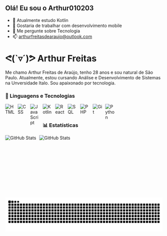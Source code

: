 ## Olá! Eu sou o Arthur010203

- 🌱 Atualmente estudo Kotlin 
- 👯 Gostaria de trabalhar com desenvolvimento mobile 
- 💬 Me pergunte sobre Tecnologia
- 📫 arthurfreitasdearaujo@outlook.com 

# ᕙ(`▿´)ᕗ Arthur Freitas


Me chamo Arthur Freitas de Araújo, tenho 28 anos e sou natural de São Paulo. Atualmente, estou cursando Análise e Desenvolvimento de Sistemas na Unversidade Italo. Sou apaixonado por tecnologia.



### 🤖 Linguagens e Tecnologias

<img 
    align="left" 
    alt="HTML"
    title="HTML" 
    width="30px" 
    style="padding-right: 10px;" 
    src="https://cdn.jsdelivr.net/gh/devicons/devicon@latest/icons/html5/html5-original.svg" 
/>
<img 
    align="left" 
    alt="CSS" 
    title="CSS"
    width="30px" 
    style="padding-right: 10px;" 
    src="https://cdn.jsdelivr.net/gh/devicons/devicon@latest/icons/css3/css3-original.svg" 
/>
<img 
    align="left" 
    alt="JavaScript" 
    title="JavaScript"
    width="30px" 
    style="padding-right: 10px;" 
    src="https://cdn.jsdelivr.net/gh/devicons/devicon@latest/icons/javascript/javascript-original.svg" 
/>

<img 
    align="left" 
    alt="Kotlin" 
    title="Kotlin"
    width="30px" 
    style="padding-right: 10px;" 
    src="https://cdn.jsdelivr.net/gh/devicons/devicon@latest/devicon.min.css" 
/>

<img 
    align="left" 
    alt="React"
    title="React" 
    width="30px" 
    style="padding-right: 10px;" 
    src="https://cdn.jsdelivr.net/gh/devicons/devicon@latest/icons/react/react-original.svg" 
/>
<img 
    align="left" 
    alt="SQL"
    title="SQL" 
    width="30px" 
    style="padding-right: 10px;" 
    src="https://cdn.jsdelivr.net/gh/devicons/devicon@latest/icons/azuresqldatabase/azuresqldatabase-original.svg" 
/>

<img 
    align="left" 
    alt="PHP" 
    title="PHP"
    width="30px" 
    style="padding-right: 10px;" 
    src= "https://cdn.jsdelivr.net/gh/devicons/devicon@latest/icons/android/android-original.svg" />

<img 
    align="left" 
    alt="Git" 
    title="Git"
    width="30px" 
    style="padding-right: 10px;" 
    src="https://cdn.jsdelivr.net/gh/devicons/devicon@latest/icons/git/git-original.svg" 
/>
<img 
    align="left" 
    alt="Python" 
    title="Python"
    width="30px" 
    style="padding-right: 10px;" 
    src="https://cdn.jsdelivr.net/gh/devicons/devicon@latest/icons/python/python-original.svg" 
/>

<br/>
<br/>

### 📊 Estatísticas

<p>
  <img 
    align="left" 
    alt="GitHub Stats" 
    height="200" 
    style="padding-right: 10px;" 
    src="https://github-readme-stats.vercel.app/api?username=Arthur010203&show_icons=true&theme=tokyonight&include_all_commits=true&locale=pt-br" 
  />

<img 
      align="left" 
      alt="GitHub Stats" 
      height="150" 
      src="https://github-readme-stats.vercel.app/api/top-langs/?username=Arthur010203&theme=tokyonight&layout=compact&custom_title=Tecnologias&langs_count=9" 
  />

</p>

# 
<picture align="center">
  <source media="(prefers-color-scheme: dark)" srcset="https://raw.githubusercontent.com/Arthur010203/Arthur010203/output/github-contribution-grid-snake-dark.svg">
  <source media="(prefers-color-scheme: light)" srcset="https://raw.githubusercontent.com/Arthur010203/Arthur010203/output/github-contribution-grid-snake-dark.svg">
  <img align="center" alt="github contribution grid snake animation" src="https://raw.githubusercontent.com/Arthur010203/Arthur010203/output/github-contribution-grid-snake.svg">
</picture>
